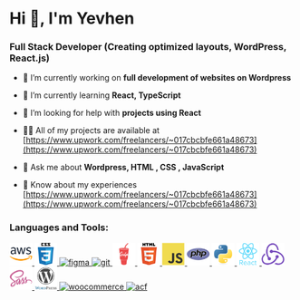 <h1 align="left">Hi 👋, I'm Yevhen</h1>
<h3 align="left">Full Stack Developer (Creating optimized layouts, WordPress, React.js)</h3>

- 🔭 I’m currently working on **full development of websites on Wordpress**

- 🌱 I’m currently learning **React, TypeScript**

- 🤝 I’m looking for help with **projects using React**

- 👨‍💻 All of my projects are available at [https://www.upwork.com/freelancers/~017cbcbfe661a48673](https://www.upwork.com/freelancers/~017cbcbfe661a48673)

- 💬 Ask me about **Wordpress, HTML , CSS , JavaScript**

- 📄 Know about my experiences [https://www.upwork.com/freelancers/~017cbcbfe661a48673](https://www.upwork.com/freelancers/~017cbcbfe661a48673)



<h3 align="left">Languages and Tools:</h3>
<p align="left"> <a href="https://aws.amazon.com" target="_blank" rel="noreferrer"> <img src="https://raw.githubusercontent.com/devicons/devicon/master/icons/amazonwebservices/amazonwebservices-original-wordmark.svg" alt="aws" width="40" height="40"/> </a> <a href="https://www.w3schools.com/css/" target="_blank" rel="noreferrer"> <img src="https://raw.githubusercontent.com/devicons/devicon/master/icons/css3/css3-original-wordmark.svg" alt="css3" width="40" height="40"/> </a> <a href="https://www.figma.com/" target="_blank" rel="noreferrer"> <img src="https://www.vectorlogo.zone/logos/figma/figma-icon.svg" alt="figma" width="40" height="40"/> </a> <a href="https://git-scm.com/" target="_blank" rel="noreferrer"> <img src="https://www.vectorlogo.zone/logos/git-scm/git-scm-icon.svg" alt="git" width="40" height="40"/> </a> <a href="https://gulpjs.com" target="_blank" rel="noreferrer"> <img src="https://raw.githubusercontent.com/devicons/devicon/master/icons/gulp/gulp-plain.svg" alt="gulp" width="40" height="40"/> </a> <a href="https://www.w3.org/html/" target="_blank" rel="noreferrer"> <img src="https://raw.githubusercontent.com/devicons/devicon/master/icons/html5/html5-original-wordmark.svg" alt="html5" width="40" height="40"/> </a> <a href="https://developer.mozilla.org/en-US/docs/Web/JavaScript" target="_blank" rel="noreferrer"> <img src="https://raw.githubusercontent.com/devicons/devicon/master/icons/javascript/javascript-original.svg" alt="javascript" width="40" height="40"/> </a> <a href="https://www.php.net" target="_blank" rel="noreferrer"> <img src="https://raw.githubusercontent.com/devicons/devicon/master/icons/php/php-original.svg" alt="php" width="40" height="40"/> </a> <a href="https://www.python.org" target="_blank" rel="noreferrer"> <img src="https://raw.githubusercontent.com/devicons/devicon/master/icons/python/python-original.svg" alt="python" width="40" height="40"/> </a> <a href="https://reactjs.org/" target="_blank" rel="noreferrer"> <img src="https://raw.githubusercontent.com/devicons/devicon/master/icons/react/react-original-wordmark.svg" alt="react" width="40" height="40"/> </a> <a href="https://redux.js.org" target="_blank" rel="noreferrer"> <img src="https://raw.githubusercontent.com/devicons/devicon/master/icons/redux/redux-original.svg" alt="redux" width="40" height="40"/> </a> <a href="https://sass-lang.com" target="_blank" rel="noreferrer"> <img src="https://raw.githubusercontent.com/devicons/devicon/master/icons/sass/sass-original.svg" alt="sass" width="40" height="40"/> </a> <a href="https://www.adobe.com/products/xd.html" target="_blank" rel="noreferrer"> <a href="https://wordpress.org/" target="_blank" rel="noreferrer">
  <img src="https://raw.githubusercontent.com/devicons/devicon/master/icons/wordpress/wordpress-original.svg" alt="wordpress" width="40" height="40"/>
</a>
<a href="https://woocommerce.com/" target="_blank" rel="noreferrer">
  <img src="https://www.svgrepo.com/show/354568/woocommerce.svg" alt="woocommerce" width="40" height="40"/>
</a>
<a href="https://www.advancedcustomfields.com/" target="_blank" rel="noreferrer">
  <img src="https://ps.w.org/advanced-custom-fields/assets/icon.svg?rev=3207824" alt="acf" width="40" height="40"/>
</a>

